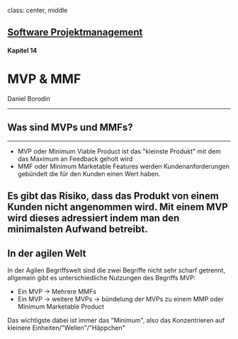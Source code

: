 class: center, middle

## [Software Projektmanagement](index.html)

#### Kapitel 14

# MVP & MMF

Daniel Borodin

---

## Was sind MVPs und MMFs?
***
 - MVP oder Minimum Viable Product ist das "kleinste Produkt" mit dem das Maximum an Feedback geholt wird
 - MMF oder Minimum Marketable Features werden Kundenanforderungen gebündelt die für den Kunden einen Wert haben.

Es gibt das Risiko, dass das Produkt von einem Kunden nicht angenommen wird. Mit einem MVP wird dieses adressiert indem man den minimalsten Aufwand betreibt.
---
## In der agilen Welt
In der Agilen Begriffswelt sind die zwei Begriffe nicht sehr scharf getrennt, allgemein gibt es unterschiedliche Nutzungen des Begriffs MVP:
- Ein MVP -> Mehrere MMFs
- Ein MVP -> weitere MVPs -> bündelung der MVPs zu einem MMP oder Minimum Marketable Product

Das wichtigste dabei ist immer das "Minimum", also das Konzentrieren auf kleinere Einheiten/"Wellen"/"Häppchen"